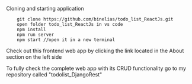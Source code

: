 Cloning and starting application

        git clone https://github.com/binelias/todo_list_ReactJs.git
        open folder todo_list_ReactJs in vs code
        npm install
        npm run server 
        npm start //open it in a new terminal

Check out this frontend web app by clicking the link located in the About section on the left side

To fully check the complete web app with its CRUD functionality go to my repository called "todolist_DjangoRest"
